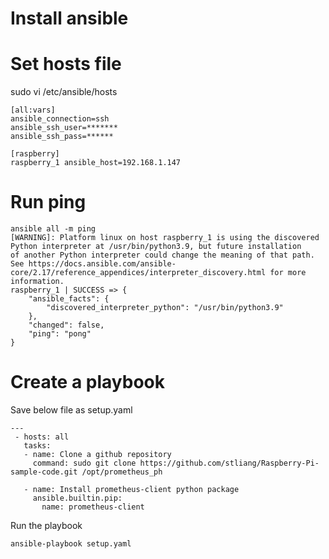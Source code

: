 # Install ansible

# Set hosts file
sudo vi /etc/ansible/hosts
```
[all:vars]
ansible_connection=ssh
ansible_ssh_user=*******
ansible_ssh_pass=******

[raspberry]
raspberry_1 ansible_host=192.168.1.147
```

# Run ping
```
ansible all -m ping        
[WARNING]: Platform linux on host raspberry_1 is using the discovered Python interpreter at /usr/bin/python3.9, but future installation
of another Python interpreter could change the meaning of that path. See https://docs.ansible.com/ansible-
core/2.17/reference_appendices/interpreter_discovery.html for more information.
raspberry_1 | SUCCESS => {
    "ansible_facts": {
        "discovered_interpreter_python": "/usr/bin/python3.9"
    },
    "changed": false,
    "ping": "pong"
}
```

# Create a playbook

Save below file as setup.yaml
```
---
 - hosts: all
   tasks:
   - name: Clone a github repository
     command: sudo git clone https://github.com/stliang/Raspberry-Pi-sample-code.git /opt/prometheus_ph

   - name: Install prometheus-client python package
     ansible.builtin.pip:
       name: prometheus-client
```
Run the playbook
```
ansible-playbook setup.yaml
```
